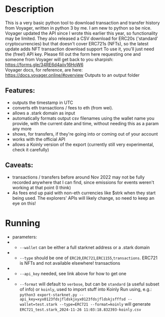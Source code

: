 # Description
This is a very basic python tool to download transaction and transfer history from Voyager, written in python 3 by me. I am new to python so be nice. 
Voyager updated the API since I wrote this earlier this year, so functionality may be limited. They also released a CSV download for ERC20s ('standard' cryptocurrencies) but that doesn't cover ERC721s (NFTs), so the latest update adds NFT transaction download support
To use it, you'll just need the (free!) API key. Please fill out the form here requesting one and someone from Voyager will get back to you sharpish: https://forms.gle/34RE6d4aiiv16HoW6  
Voyager docs, for reference, are here: https://docs.voyager.online/#overview
Outputs to an output folder

## Features: 
- outputs the timestamp in UTC
- converts eth transactions / fees to eth (from wei). 
- allows a .stark domain as input
- automatically formats output csv filenames using the wallet name you provide, with the current date and time, without needing this as a param any more
- shows, for transfers, if they're going into or coming out of your account
- works with the official API
- allows a Koinly version of the export (currently still very experimental, check it carefully)

## Caveats:
- transactions / transfers before around Nov 2022 may not be fully recorded anywhere that I can find, since emissions for events weren't working at that point (I think)
- As fees end up paid with non-eth currencies like $strk when they start being used. The explorers' APIs will likely change, so need to keep an eye on this!

# Running
- parameters:
- - `--wallet` can be either a full starknet address or a .stark domain
- - `--type` should be one of `ERC20`,`ERC721`,`ERC1155`,`transactions`. ERC721 is NFTs and not available elsewhere! transactions
- - `--api_key` needed, see link above for how to get one 
- - `--format` will default to `verbose`, but can be `standard` (a useful subset of info) or `koinly`, used to import stuff into Koinly
Run using, e.g.:
`python3 export-starknet.py --api_key=xyx0123fdsjfldskjxyx0123fdsjfldskjsfffsd --wallet=test.stark --type=ERC721 --format=koinly`
will generate  
`ERC721_test.stark_2024-11-26 11:03:18.832393-koinly.csv`
